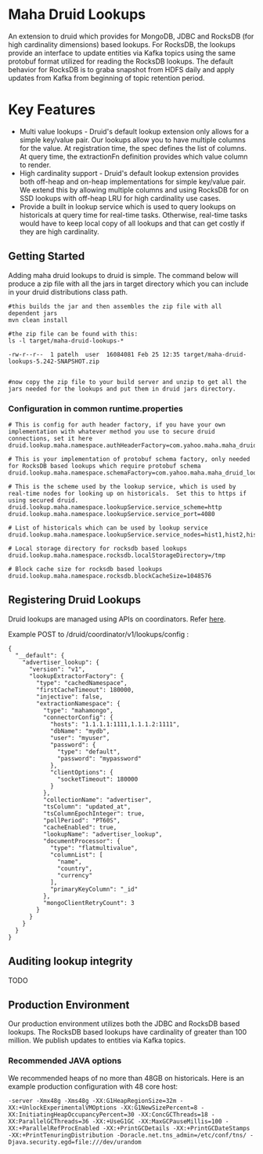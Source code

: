 
# Maha Druid Lookups
An extension to druid which provides for MongoDB, JDBC and RocksDB (for high cardinality dimensions) based lookups.  For RocksDB, the lookups provide an interface to update entities via Kafka topics using the same protobuf format utilized for reading the RocksDB lookups.  The default behavior for RocksDB is to graba snapshot from HDFS daily and apply updates from Kafka from beginning of topic retention period.

# Key Features
* Multi value lookups - Druid's default lookup extension only allows for a simple key/value pair.  Our lookups allow you to have multiple columns for the value.  At registration time, the spec defines the list of columns.  At query time, the extractionFn definition provides which value column to render.
* High cardinality support - Druid's default lookup extension provides both off-heap and on-heap implementations for simple key/value pair.  We extend this by allowing multiple columns and using RocksDB for on SSD lookups with off-heap LRU for high cardinality use cases.
* Provide a built in lookup service which is used to query lookups on historicals at query time for real-time tasks.  Otherwise, real-time tasks would have to keep local copy of all lookups and that can get costly if they are high cardinality.

## Getting Started
Adding maha druid lookups to druid is simple.  The command below will produce a zip file with all the jars in target directory which you can include in your druid distributions class path.

```
#this builds the jar and then assembles the zip file with all dependent jars
mvn clean install

#the zip file can be found with this:
ls -l target/maha-druid-lookups-* 

-rw-r--r--  1 patelh  user  16084081 Feb 25 12:35 target/maha-druid-lookups-5.242-SNAPSHOT.zip


#now copy the zip file to your build server and unzip to get all the jars needed for the lookups and put them in druid jars directory.
```

### Configuration in common runtime.properties

```
# This is config for auth header factory, if you have your own implementation with whatever method you use to secure druid connections, set it here
druid.lookup.maha.namespace.authHeaderFactory=com.yahoo.maha.maha_druid_lookups.server.lookup.namespace.NoopAuthHeaderFactory

# This is your implementation of protobuf schema factory, only needed for RocksDB based lookups which require protobuf schema
druid.lookup.maha.namespace.schemaFactory=com.yahoo.maha.maha_druid_lookups.server.lookup.namespace.entity.NoopProtobufSchemaFactory

# This is the scheme used by the lookup service, which is used by real-time nodes for looking up on historicals.  Set this to https if using secured druid.
druid.lookup.maha.namespace.lookupService.service_scheme=http
druid.lookup.maha.namespace.lookupService.service_port=4080

# List of historicals which can be used by lookup service
druid.lookup.maha.namespace.lookupService.service_nodes=hist1,hist2,hist3

# Local storage directory for rocksdb based lookups
druid.lookup.maha.namespace.rocksdb.localStorageDirectory=/tmp

# Block cache size for rocksdb based lookups
druid.lookup.maha.namespace.rocksdb.blockCacheSize=1048576
```

## Registering Druid Lookups
Druid lookups are managed using APIs on coordinators.  Refer [here](http://druid.io/docs/latest/querying/lookups.html).

Example POST to /druid/coordinator/v1/lookups/config :

```
{
  "__default": {
    "advertiser_lookup": {
      "version": "v1",
      "lookupExtractorFactory": {
        "type": "cachedNamespace",
        "firstCacheTimeout": 180000,
        "injective": false,
        "extractionNamespace": {
          "type": "mahamongo",
          "connectorConfig": {
            "hosts": "1.1.1.1:1111,1.1.1.2:1111",
            "dbName": "mydb",
            "user": "myuser",
            "password": {
              "type": "default",
              "password": "mypassword"
            },
            "clientOptions": {
              "socketTimeout": 180000
            }
          },
          "collectionName": "advertiser",
          "tsColumn": "updated_at",
          "tsColumnEpochInteger": true,
          "pollPeriod": "PT60S",
          "cacheEnabled": true,
          "lookupName": "advertiser_lookup",
          "documentProcessor": {
            "type": "flatmultivalue",
            "columnList": [
              "name",
              "country",
              "currency"
            ],
            "primaryKeyColumn": "_id"
          },
          "mongoClientRetryCount": 3
        }
      }
    }
  }
}
```

## Auditing lookup integrity
TODO

## Production Environment
Our production environment utilizes both the JDBC and RocksDB based lookups.  The RocksDB based lookups have cardinality of greater than 100 million.  We publish updates to entities via Kafka topics.

### Recommended JAVA options
We recommended heaps of no more than 48GB on historicals.  Here is an example production configuration with 48 core host:

```
-server -Xmx48g -Xms48g -XX:G1HeapRegionSize=32m -XX:+UnlockExperimentalVMOptions -XX:G1NewSizePercent=8 -XX:InitiatingHeapOccupancyPercent=30 -XX:ConcGCThreads=18 -XX:ParallelGCThreads=36 -XX:+UseG1GC -XX:MaxGCPauseMillis=100 -XX:+ParallelRefProcEnabled -XX:+PrintGCDetails -XX:+PrintGCDateStamps -XX:+PrintTenuringDistribution -Doracle.net.tns_admin=/etc/conf/tns/ -Djava.security.egd=file:///dev/urandom
```
